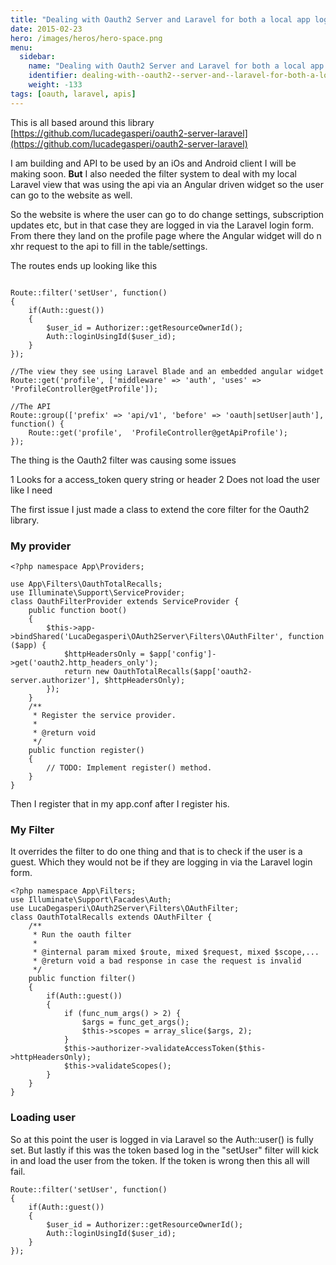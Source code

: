 ```yaml
---
title: "Dealing with Oauth2 Server and Laravel for both a local app login and for remote apps using Lucadegasperi/oauth2-server-laravel"
date: 2015-02-23
hero: /images/heros/hero-space.png
menu:
  sidebar:
    name: "Dealing with Oauth2 Server and Laravel for both a local app login and for remote apps using Lucadegasperi/oauth2-server-laravel"
    identifier: dealing-with--oauth2--server-and--laravel-for-both-a-local-app-login-and-for-remote-apps-using--lucadegasperi/oauth2-server-laravel
    weight: -133
tags: [oauth, laravel, apis]
---
```


This is all based around this library [https://github.com/lucadegasperi/oauth2-server-laravel](https://github.com/lucadegasperi/oauth2-server-laravel)

I am building and API to be used by an iOs and Android client I will be making soon. **But** I also needed the filter system to deal with my local Laravel view that was using the api via an Angular driven widget so the user can go to the website as well.

So the website is where the user can go to do change settings, subscription updates etc, but in that case they are logged in via the Laravel login form. From there they land on the profile page where the Angular widget will do n xhr request to the api to fill in the table/settings.

The routes ends up looking like this 

~~~

Route::filter('setUser', function()
{
	if(Auth::guest())
	{
		$user_id = Authorizer::getResourceOwnerId();
		Auth::loginUsingId($user_id);
	}
});

//The view they see using Laravel Blade and an embedded angular widget
Route::get('profile', ['middleware' => 'auth', 'uses' => 'ProfileController@getProfile']);

//The API
Route::group(['prefix' => 'api/v1', 'before' => 'oauth|setUser|auth'], function() {
	Route::get('profile',  'ProfileController@getApiProfile');
});
~~~

The thing is the Oauth2 filter was causing some issues

  1 Looks for a access_token query string or header
  2 Does not load the user like I need


The first issue I just made a class to extend the core filter for the Oauth2 library.

###  My provider 

~~~
<?php namespace App\Providers;

use App\Filters\OauthTotalRecalls;
use Illuminate\Support\ServiceProvider;
class OauthFilterProvider extends ServiceProvider {
    public function boot()
    {
        $this->app->bindShared('LucaDegasperi\OAuth2Server\Filters\OAuthFilter', function ($app) {
            $httpHeadersOnly = $app['config']->get('oauth2.http_headers_only');
            return new OauthTotalRecalls($app['oauth2-server.authorizer'], $httpHeadersOnly);
        });
    }
    /**
     * Register the service provider.
     *
     * @return void
     */
    public function register()
    {
        // TODO: Implement register() method.
    }
}
~~~

Then I register that in my app.conf after I register his.

### My Filter

It overrides the filter to do one thing and that is to check if the user is a guest. Which they would not be if they are logging in via the Laravel login form.

~~~
<?php namespace App\Filters;
use Illuminate\Support\Facades\Auth;
use LucaDegasperi\OAuth2Server\Filters\OAuthFilter;
class OauthTotalRecalls extends OAuthFilter {
    /**
     * Run the oauth filter
     *
     * @internal param mixed $route, mixed $request, mixed $scope,...
     * @return void a bad response in case the request is invalid
     */
    public function filter()
    {
        if(Auth::guest())
        {
            if (func_num_args() > 2) {
                $args = func_get_args();
                $this->scopes = array_slice($args, 2);
            }
            $this->authorizer->validateAccessToken($this->httpHeadersOnly);
            $this->validateScopes();
        }
    }
}
~~~

### Loading user

So at this point the user is logged in via Laravel so the Auth::user() is fully set. But lastly if this was the token based log in the "setUser" filter will kick in and load the user from the token. If the token is wrong then this all will fail.

~~~
Route::filter('setUser', function()
{
	if(Auth::guest())
	{
		$user_id = Authorizer::getResourceOwnerId();
		Auth::loginUsingId($user_id);
	}
});
~~~
